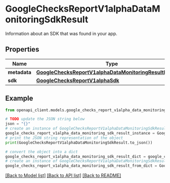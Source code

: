 # GoogleChecksReportV1alphaDataMonitoringSdkResult

Information about an SDK that was found in your app.

## Properties

Name | Type | Description | Notes
------------ | ------------- | ------------- | -------------
**metadata** | [**GoogleChecksReportV1alphaDataMonitoringResultMetadata**](GoogleChecksReportV1alphaDataMonitoringResultMetadata.md) |  | [optional] 
**sdk** | [**GoogleChecksReportV1alphaSdk**](GoogleChecksReportV1alphaSdk.md) |  | [optional] 

## Example

```python
from openapi_client.models.google_checks_report_v1alpha_data_monitoring_sdk_result import GoogleChecksReportV1alphaDataMonitoringSdkResult

# TODO update the JSON string below
json = "{}"
# create an instance of GoogleChecksReportV1alphaDataMonitoringSdkResult from a JSON string
google_checks_report_v1alpha_data_monitoring_sdk_result_instance = GoogleChecksReportV1alphaDataMonitoringSdkResult.from_json(json)
# print the JSON string representation of the object
print(GoogleChecksReportV1alphaDataMonitoringSdkResult.to_json())

# convert the object into a dict
google_checks_report_v1alpha_data_monitoring_sdk_result_dict = google_checks_report_v1alpha_data_monitoring_sdk_result_instance.to_dict()
# create an instance of GoogleChecksReportV1alphaDataMonitoringSdkResult from a dict
google_checks_report_v1alpha_data_monitoring_sdk_result_from_dict = GoogleChecksReportV1alphaDataMonitoringSdkResult.from_dict(google_checks_report_v1alpha_data_monitoring_sdk_result_dict)
```
[[Back to Model list]](../README.md#documentation-for-models) [[Back to API list]](../README.md#documentation-for-api-endpoints) [[Back to README]](../README.md)


